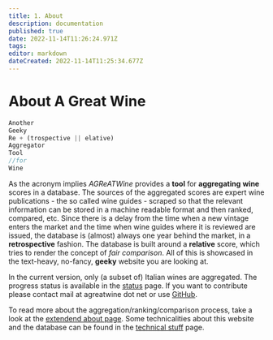 ```yaml
---
title: 1. About
description: documentation
published: true
date: 2022-11-14T11:26:24.971Z
tags: 
editor: markdown
dateCreated: 2022-11-14T11:25:34.677Z
---
```


# About A Great Wine

```javascript
Another
Geeky
Re + (trospective || elative)
Aggregator
Tool 
//for
Wine
```

As the acronym implies *AGReATWine* provides a **tool** for **aggregating** **wine** scores in a database. The sources of the aggregated scores are expert wine publications - the so called wine guides - scraped so that the relevant information can be stored in a machine readable format and then ranked, compared, etc. Since there is a delay from the time when a new vintage enters the market and the time when wine guides where it is reviewed are issued, the database is (almost) always one year behind the market, in a **retrospective** fashion. The database is built around a **relative** score, which tries to render the concept of *fair comparison*. All of this is showcased in the text-heavy, no-fancy, **geeky** website you are looking at.

In the current version, only (a subset of) Italian wines are aggregated. The progress status is available in the [status](/Documentation/status.html) page. If you want to contribute please contact mail at agreatwine dot net or use [GitHub](https://github.com/dev-crumbs/agreatwine).

To read more about the aggregation/ranking/comparison process, take a look at the [extendend about page](/Documentation/why-this-website.md). Some technicalities about this website and the database can be found in the [technical stuff](/Documentation/technical-stuff.md) page.